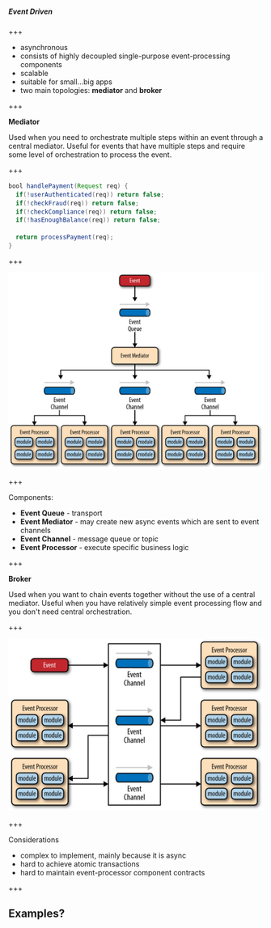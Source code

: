 ##### Event Driven

+++

- asynchronous
- consists of highly decoupled single-purpose event-processing components
- scalable
- suitable for small...big apps
- two main topologies: **mediator** and **broker**

+++

**Mediator**

Used when you need to orchestrate multiple steps within an event through a central mediator.
Useful for events that have multiple steps and require some level of orchestration to process the event.

+++

```Java
bool handlePayment(Request req) {
  if(!userAuthenticated(req)) return false;
  if(!checkFraud(req)) return false;
  if(!checkCompliance(req)) return false;
  if(!hasEnoughBalance(req)) return false;

  return processPayment(req);
}
```

+++

<img src="./mediator.png" style="width:550px;" />

+++

Components:
- **Event Queue** - transport
- **Event Mediator** - may create new async events which are sent to event channels
- **Event Channel** - message queue or topic
- **Event Processor** - execute specific business logic

+++

**Broker**

Used when you want to chain events together without the use of a central mediator.
Useful when you have relatively simple event processing flow and you don't need central orchestration.

+++

<img src="./broker.png" style="width: 550px;" />

+++

Considerations

- complex to implement, mainly because it is async
- hard to achieve atomic transactions
- hard to maintain event-processor component contracts


+++

## Examples?
